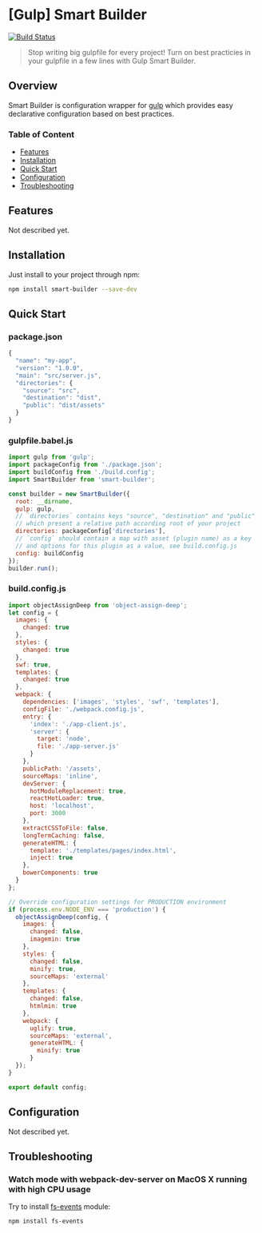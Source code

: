 # [Gulp] Smart Builder

[![Build Status](http://img.shields.io/travis/DenisIzmaylov/gulp-smart-builder/master.svg?style=flat-square)](http://travis-ci.org/DenisIzmaylov/gulp-smart-builder)

> Stop writing big gulpfile for every project!
> Turn on best practicies in your gulpfile in a few lines with Gulp Smart Builder.

## Overview

Smart Builder is configuration wrapper for [gulp](https://github.com/gulpjs/gulp) which provides easy declarative configuration based on best practices.

### Table of Content
 * [Features](#features)
 * [Installation](#installation)
 * [Quick Start](#quick-start)
 * [Configuration](#configuration)
 * [Troubleshooting](#troubleshooting)

## Features

Not described yet.

## Installation

Just install to your project through npm:
```bash
npm install smart-builder --save-dev
```

## Quick Start

### package.json

```javascript
{
  "name": "my-app",
  "version": "1.0.0",
  "main": "src/server.js",
  "directories": {
    "source": "src",
    "destination": "dist",
    "public": "dist/assets"
  }
}
```

### gulpfile.babel.js

```javascript
import gulp from 'gulp';
import packageConfig from './package.json';
import buildConfig from './build.config';
import SmartBuilder from 'smart-builder';

const builder = new SmartBuilder({
  root: __dirname,
  gulp: gulp,
  // `directories` contains keys "source", "destination" and "public"
  // which present a relative path according root of your project
  directories: packageConfig['directories'],
  // `config` should contain a map with asset (plugin name) as a key  
  // and options for this plugin as a value, see build.config.js
  config: buildConfig
});
builder.run();
```

### build.config.js

```javascript
import objectAssignDeep from 'object-assign-deep';
let config = {
  images: {
    changed: true
  },
  styles: {
    changed: true
  },
  swf: true,
  templates: {
    changed: true
  },
  webpack: {
    dependencies: ['images', 'styles', 'swf', 'templates'],
    configFile: './webpack.config.js',
    entry: {
      'index': './app-client.js',
      'server': {
        target: 'node',
        file: './app-server.js'
      }
    },
    publicPath: '/assets',
    sourceMaps: 'inline',
    devServer: {
      hotModuleReplacement: true,
      reactHotLoader: true,
      host: 'localhost',
      port: 3000
    },
    extractCSSToFile: false,
    longTermCaching: false,
    generateHTML: {
      template: './templates/pages/index.html',
      inject: true
    },
    bowerComponents: true
  }
};

// Override configuration settings for PRODUCTION environment
if (process.env.NODE_ENV === 'production') {
  objectAssignDeep(config, {
    images: {
      changed: false,
      imagemin: true
    },
    styles: {
      changed: false,
      minify: true,
      sourceMaps: 'external'
    },
    templates: {
      changed: false,
      htmlmin: true
    },
    webpack: {
      uglify: true,
      sourceMaps: 'external',
      generateHTML: {
        minify: true
      }
  });
}

export default config;
```

## Configuration

Not described yet.  

## Troubleshooting

### Watch mode with webpack-dev-server on MacOS X running with high CPU usage

Try to install [fs-events](https://github.com/strongloop/fsevents) module:
```bash
npm install fs-events
```

